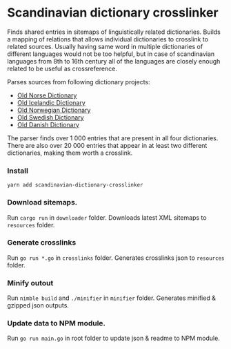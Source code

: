 # Scandinavian dictionary crosslinker

Finds shared entries in sitemaps of linguistically related dictionaries. Builds a mapping of relations that allows individual dictionaries to crosslink to related sources. Usually having same word in multiple dictionaries of different languages would not be too helpful, but in case of scandinavian languages from 8th to 16th century all of the languages are closely enough related to be useful as crossreference.

Parses sources from following dictionary projects:
- [Old Norse Dictionary](https://cleasby-vigfusson-dictionary.vercel.app/)
- [Old Icelandic Dictionary](https://old-icelandic.vercel.app/)
- [Old Norwegian Dictionary](https://old-norwegian-dictionary.vercel.app/)
- [Old Swedish Dictionary](https://old-swedish-dictionary.vercel.app/)
- [Old Danish Dictionary](https://old-danish-dictionary.vercel.app/)


The parser finds over 1 000 entries that are present in all four dictionaries. There are also over 20 000 entries that appear in at least two different dictionaries, making them worth a crosslink.

### Install

`yarn add scandinavian-dictionary-crosslinker`


### Download sitemaps.

Run `cargo run` in `downloader` folder. Downloads latest XML sitemaps to `resources` folder.


### Generate crosslinks

Run `go run *.go` in `crosslinks` folder. Generates crosslinks json to `resources` folder.


### Minify outout

Run `nimble build` and `./minifier` in `minifier` folder. Generates minified & gzipped json outputs.

### Update data to NPM module.

Run `go run main.go` in root folder to update json & readme to NPM module.